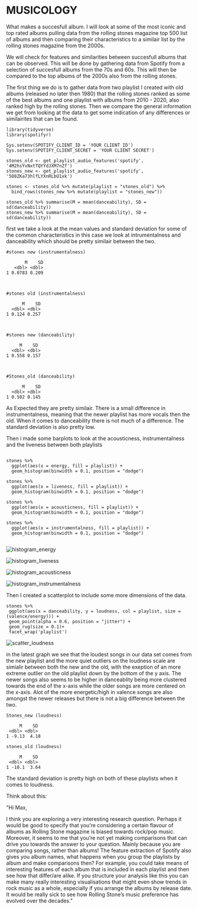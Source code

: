 # MUSICOLOGY


What makes a succesfull album. I will look at some of the most iconic and top rated albums pulling data from the rolling stones magazine top 500 list of albums and then comparing their characteristics to a similair list by the rolling stones magazine from the 2000s. 

We will check for features and similarities between succesfull albums that can be observed. This will be done by gathering data from Spotify from a selection of succesfull albums from the 70s and 60s. This will then be compared to the top albums of the 2000s also from the rolling stones. 

The first thing we do is to gather data from two playlist I created with old albums (released no later then 1980) that the rolling stones ranked as some of the best albums and one playlist with albums from 2010 - 2020, also ranked high by the rolling stones. Then we compare the general information we get from looking at the data to get some indication of any differences or similairites that can be found.

````
library(tidyverse)
library(spotifyr)

Sys.setenv(SPOTIFY_CLIENT_ID = 'YOUR CLIENT ID')
Sys.setenv(SPOTIFY_CLIENT_SECRET = 'YOUR CLIENT SECRET')

stones_old <- get_playlist_audio_features('spotify', '4M2hsYvNxtTQYYdJXM7nZf')
stones_new <- get_playlist_audio_features('spotify', '5O8ZKa73hlfLYXnRLbU1xk')

stones <- stones_old %>% mutate(playlist = "stones_old") %>%
  bind_rows(stones_new %>% mutate(playlist = "stones_new"))

stones_old %>% summarise(M = mean(danceability), SD = sd(danceability))
stones_new %>% summarise(M = mean(danceability), SD = sd(danceability))
````



first we take a look at the mean values and standard deviation for some of the common characteristics in this case we look at intrumentalness and danceability which should be pretty similair between the two.
`````
#stones new (instrumentalness)

       M    SD
   <dbl> <dbl>
1 0.0783 0.209



#stones old (instrumentalness)

      M    SD
  <dbl> <dbl>
1 0.124 0.257



#stones new (danceability)

     M    SD
  <dbl> <dbl>
1 0.558 0.157



#Stones_old (danceability)

      M    SD
  <dbl> <dbl>
1 0.502 0.145
`````
As Expected they are pretty similair. There is a small difference in instrumentalness, meaning that the newer playlist has more vocals then the old. When it comes to danceability there is not much of a difference. The standard deviation is also pretty low. 

Then i made some barplots to look at the acousticness, instrumentalness and the liveness between both playlists


`````
  
stones %>%
  ggplot(aes(x = energy, fill = playlist)) + 
  geom_histogram(binwidth = 0.1, position = "dodge")

stones %>%
  ggplot(aes(x = liveness, fill = playlist)) + 
  geom_histogram(binwidth = 0.1, position = "dodge")
  
stones %>%
  ggplot(aes(x = acousticness, fill = playlist)) + 
  geom_histogram(binwidth = 0.1, position = "dodge")
  
stones %>%
  ggplot(aes(x = instrumentalness, fill = playlist)) + 
  geom_histogram(binwidth = 0.1, position = "dodge")
  
`````
![histogram_energy](histogram_energy.png)

![histogram_liveness](histogram_liveness.png)

![histogram_acousticness](histogram_acousticness.png)

![histogram_instrumentalness](histogram_instrumentalness.png)

 
 Then I created a scatterplot to include some more dimensions of the data.
 
 `````
stones %>%
  ggplot(aes(x = danceability, y = loudness, col = playlist, size = (valence/energy))) + 
  geom_point(alpha = 0.6, position = "jitter") + 
  geom_rug(size = 0.1)+
  facet_wrap('playlist')

`````
 
 ![scatter_loudness](scatter_loudness.png)

 
in the latest graph we see that the loudest songs in our data set comes from the new playlist and the more quiet outliers on the loudness scale are simialir between both the new and the old, with the exeption of an more extreme outlier on the old playlist down by the bottom of the y axis. The newer songs also seems to be higher in danceablity being more clustered towards the end of the x-axis while the older songs are more centered on the x-axis. Alot of the more energetic/high in valence songs are also amongst the newer releases but there is not a big difference between the two. 
 
 ```
 Stones_new (loudness)
 
      M    SD
  <dbl> <dbl>
1 -9.13  4.18

stones_old (loudness)

      M    SD
  <dbl> <dbl>
1 -10.1  3.64
`````

The standard deviation is pretty high on both of these playlists when it comes to loudness. 

Think about this:

"Hi Max,

I think you are exploring a very interesting research question. Perhaps it would be good to specify that you’re considering a certain flavour of albums as Rolling Stone magazine is biased towards rock/pop music. Moreover, it seems to me that you’re not yet making comparisons that can drive you towards the answer to your question. Mainly because you are comparing songs, rather than albums! The feature extraction of Spotify also gives you album names, what happens when you group the playlists by album and make comparisons then? For example, you could take means of interesting features of each album that is included in each playlist and then see how that differ/are alike. If you structure your analysis like this you can make many really interesting visualisations that might even show trends in rock music as a whole, especially if you arrange the albums by release date. It would be really sick to see how Rolling Stone’s music preference has evolved over the decades."

 



